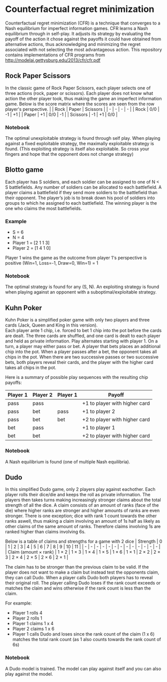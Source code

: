 # Counterfactual regret minimization

Counterfactual regret minimization (CFR) is a technique that converges to a Nash equilibrium for imperfect information games.
CFR learns a Nash equilibrium through in self-play.
It adjusts its strategy by evaluating the payoff of the action it chose against the payoffs it could have obtained from alternative actions, thus acknowledging and minimizing the regret associated with not selecting the most advantageous action.
This repository contains implementations of CFR programs from http://modelai.gettysburg.edu/2013/cfr/cfr.pdf

## Rock Paper Scissors
In the classic game of Rock Paper Scissors, each player selects one of three actions (rock, paper or scissors).
Each player does not know what action the other player took, thus making the game an imperfect information game. Below is the score matrix where the scores are seen from the row player's perspective.
| | Rock  | Paper | Scissors |
| - | - | - | - |
| Rock  | 0/0 | -1 | +1 |
| Paper  | +1 | 0/0 | -1 |
| Scissors  | -1 | +1 | 0/0 |

### Notebook
The optimal unexploitable strategy is found through self play.
When playing against a fixed exploitable strategy, the maximally exploitable strategy is found. (This exploiting strategy is itself also exploitable. So cross your fingers and hope that the opponent does not change strategy)

## Blotto game
Each player has S soldiers, and each soldier can be assigned to one of N < S battlefields.
Any number of soldiers can be allocated to each battlefield.
A player claims a battlefield if they send more soldiers to the battlefield than their opponent.
The player’s job is to break down his pool of soldiers into groups to which he assigned to each battlefield.
The winning player is the one who claims the most battlefields.

### Example
- S = 6
- N = 4
- Player 1 = [2 1 1 3]
- Player 2 = [1 4 1 0]
  
Player 1 wins the game as the outcome from player 1's perspective is positive (Win=1, Loss=-1, Draw=0, Win=1) = 1

### Notebook
The optimal strategy is found for any (S, N). An exploiting strategy is found when playing against an opponent with a suboptimal/exploitable strategy.

## Kuhn Poker
Kuhn Poker is a simplified poker game with only two players and three cards (Jack, Queen and King in this version).  
Each player ante 1 chip, i.e. forced to bet 1 chip into the pot before the cards are dealt. The three cards are
shuffled, and one card is dealt to each player and held as private information. Play alternates starting
with player 1. On a turn, a player may either pass or bet. A player that bets places an additional chip
into the pot. When a player passes after a bet, the opponent takes all chips in the pot. When there
are two successive passes or two successive bets, both players reveal their cards, and the player with
the higher card takes all chips in the pot.

Here is a summary of possible play sequences with the resulting chip payoffs:

| Player 1  | Player 2 | Player 1 | Payoff |
| - | - | - | - |
| pass | pass | | +1 to player with higher card
| pass | bet | pass | +1 to player 2
| pass | bet | bet | +2 to player with higher card
| bet | pass | | +1 to player 1
| bet | bet | | +2 to player with higher card

### Notebook
A Nash equilibrium is found (one of multiple Nash equilibria).

## Dudo
In this simplified Dudo game, only 2 players play against eachother.
Each player rolls their dice/die and keeps the roll as private information.
The players then takes turns making increasingly stronger claims about the total strength of all the dice.
A claim consists of an amount of ranks (face of the die) where higher ranks are stronger and higher amounts of ranks are even stronger.
There is one exception; dice with rank 1 count towards the other ranks aswell, thus making a claim involving an amount of 1s half as likely as other claims of the same amount of ranks.
Therefore claims involving 1s are ranked higher than claims involving 6s.

Below is a table of claims and strengths for a game with 2 dice
| Strength | 0 | 1 | 2 | 3 | 4 | 5 | 6 | 7 | 8 | 9 | 10 | 11 |
| - | - | - | - | - | - | - | - | - | - | - | - | - |
| Claim (amount × rank) | 1 × 2 | 1 × 3 | 1 × 4 | 1 × 5 | 1 × 6 | 1 × 1 | 2 × 2 | 2 × 3 | 2 × 4 | 2 × 5 | 2 × 6 | 2 × 1 |


The claim has to be stronger than the previous claim to be valid. If the player does not want to make a claim but instead test the opponents claim, they can call Dudo.
When a player calls Dudo both players has to reveal their original roll.
The player calling Dudo loses if the rank count exceeds or matches the claim and wins otherwise if the rank count is less than the claim.

For example:
- Player 1 rolls 4
- Player 2 rolls 1
- Player 1 claims 1 x 4
- Player 2 claims 1 x 6
- Player 1 calls Dudo and loses since the rank count of the claim (1 x 6) matches the total rank count (as 1 also counts towards the rank count of 6s)

### Notebook
A Dudo model is trained.
The model can play against itself and you can also play against the model.
